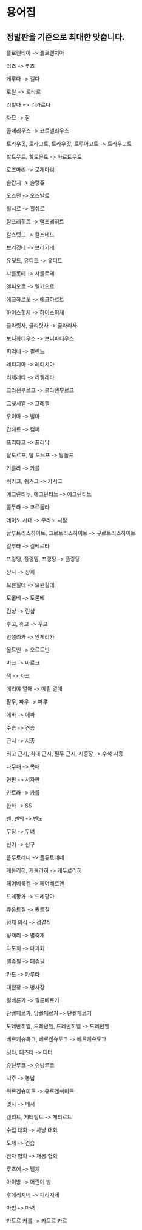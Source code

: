 # 용어집

## 정발판을 기준으로 최대한 맞춥니다. 

플로렌티아 -> 플로렌치아 

러츠 -> 루츠

게루다 -> 겔다

로탈 => 로타르

리할다 => 리카르다

자므 -> 잠

콜네리우스 -> 코르넬리우스

트라우곳, 트라고트, 트라우갓, 트루아고트 -> 트라우고트

할트무트, 할트믄트 -> 하르트무트

로즈마리 -> 로제마리

솔란지 -> 솔랑쥬

오즈던 -> 오즈발트

휠시르 -> 힐쉬르

람프레히트 -> 램프레히트

칼스텟드 -> 칼스테드 

브리깃테 -> 브리기테

유딧드, 유디토 -> 유디트

샤를롯테 -> 샤를로테

멜피오르 -> 멜키오르

에크하르토 -> 에크하르트

하이스힛체 -> 하이스히체

클라릿사, 클리릿사 -> 클라리사

보니화티우스 -> 보니파티우스

피리네 -> 필린느

레티지아 -> 레티치아

리제레타 -> 리젤레타

크라센부르크 -> 클라센부르크

그렛시엘 -> 그레첼

우이마 -> 빌마

간헤르 -> 캠퍼

프리타크 -> 프리닥

달도르프, 달 도느프 -> 달돌프 

카를라 -> 카를

쉬카크, 쉬커크 -> 카시크

에그란티누, 에그단티느 -> 에그란티느

콜두라 -> 코르둘라

레이노 시대 -> 우라노 시절

글루트리스하이트, 그르트리스하이트 -> 구르트리스하이트

길루타 -> 길베르타 

프랑탱, 플랑탬, 프랭탕 -> 플랑탱

상사 -> 상회

브륜힐데 -> 브륀힐데

토롬베 -> 토론베

린샹 -> 린샴

후고, 휴고 -> 푸고

안젤리카 -> 안게리카

올트빈 -> 오르트빈

마크 -> 마르크

잭 -> 자크

메리야 열매 -> 메릴 열매

팔우, 파우 -> 파루

에바 -> 에파

수습 -> 견습

근시 -> 시종

최고 근시, 최대 근시, 필두 근시, 시종장 -> 수석 시종

나무패 -> 목패 

현판 -> 서자판

카르라 -> 카를 

한화 -> SS

벤, 벤의 -> 벤노

무당 -> 무녀

신기 -> 신구

플루트레네 -> 플류트레네

게돌리히, 게둘리히 -> 게두르리히

페어베룩켄 -> 페어베르겐

드레팡가 -> 드레팡아

큐온트질 -> 퀸트질

성제 의식 -> 성결식

성제리 -> 별축제

다도회 -> 다과회

펠슈필 -> 페슈필 

카드 -> 카루타

대원장 -> 병사장

킬베른가 -> 쾰른베르거

단켈페르가, 당켈페르거 -> 단켈페르거

도레반히엘, 도레반헬, 드레반히엘 -> 드레반헬

베르케슈톡크, 베르켄슈토크 -> 베르케슈토크

딧타, 디즈타 -> 디터

슈틴루크 -> 슈팅루크

시주 -> 봉납

위르겐슈미트 -> 유르겐쉬미트

멧사 -> 메서

겔티트, 게테틸트 -> 게티르트

수렵 대회 -> 사냥 대회

도제 -> 견습

침자 협희 -> 재봉 협회

루츠에 -> 펠체

아이방 -> 어린이 방

후에리지네 -> 피리지네

마법 -> 마력

카트르 카를 -> 카트르 카르